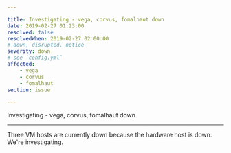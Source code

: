 ```yaml
---

title: Investigating - vega, corvus, fomalhaut down
date: 2019-02-27 01:23:00
resolved: false
resolvedWhen: 2019-02-27 02:00:00
# down, disrupted, notice
severity: down
# see `config.yml`
affected:
    - vega
    - corvus
    - fomalhaut
section: issue

---
```


Investigating - vega, corvus, fomalhaut down

---

Three VM hosts are currently down because the hardware host is down. We're investigating.
